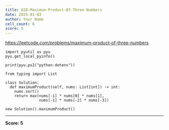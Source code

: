 ```yaml
---
title: 628-Maximum-Product-Of-Three-Numbers
date: 2025-01-03
author: Your Name
cell_count: 6
score: 5
---
```


https://leetcode.com/problems/maximum-product-of-three-numbers


```
import pyutil as pyu
pyu.get_local_pyinfo()
```


```
print(pyu.ps2("python-dotenv"))
```


```
from typing import List
```


```
class Solution:
  def maximumProduct(self, nums: List[int]) -> int:
    nums.sort()
    return max(nums[-1] * nums[0] * nums[1],
               nums[-1] * nums[-2] * nums[-3])
```


```
new Solution().maximumProduct()
```


---
**Score: 5**